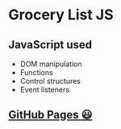 # Grocery List JS

## JavaScript used
 - DOM manipulation
 - Functions
 - Control structures
 - Event listeners

## [GitHub Pages 😃](https://higoranjos.github.io/GroceryListJS/)